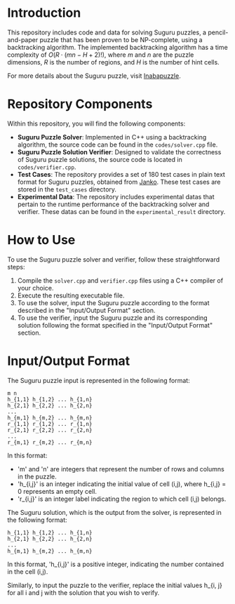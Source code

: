 # Introduction

This repository includes code and data for solving Suguru puzzles, a pencil-and-paper puzzle that has been proven to be NP-complete, using a backtracking algorithm. The implemented backtracking algorithm has a time complexity of $O(R \cdot (mn - H + 2)!)$, where $m$ and $n$ are the puzzle dimensions, $R$ is the number of regions, and $H$ is the number of hint cells.

For more details about the Suguru puzzle, visit [Inabapuzzle](http://www.inabapuzzle.com/honkaku/nblock.html).

# Repository Components

Within this repository, you will find the following components:

* **Suguru Puzzle Solver**: Implemented in C++ using a backtracking algorithm, the source code can be found in the `codes/solver.cpp` file.
* **Suguru Puzzle Solution Verifier**: Designed to validate the correctness of Suguru puzzle solutions, the source code is located in `codes/verifier.cpp`.
* **Test Cases**: The repository provides a set of 180 test cases in plain text format for Suguru puzzles, obtained from [Janko](https://www.janko.at/Raetsel/Juosan/index.htm). These test cases are stored in the `test_cases` directory.
* **Experimental Data**: The repository includes experimental datas that pertain to the runtime performance of the backtracking solver and verifier. These datas can be found in the `experimental_result` directory.

# How to Use

To use the Suguru puzzle solver and verifier, follow these straightforward steps:

1. Compile the `solver.cpp` and `verifier.cpp` files using a C++ compiler of your choice.
2. Execute the resulting executable file.
3. To use the solver, input the Suguru puzzle according to the format described in the "Input/Output Format" section.
4. To use the verifier, input the Suguru puzzle and its corresponding solution following the format specified in the "Input/Output Format" section.

# Input/Output Format

The Suguru puzzle input is represented in the following format:

```
m n
h_{1,1} h_{1,2} ... h_{1,n}
h_{2,1} h_{2,2} ... h_{2,n}
...
h_{m,1} h_{m,2} ... h_{m,n}
r_{1,1} r_{1,2} ... r_{1,n}
r_{2,1} r_{2,2} ... r_{2,n}
...
r_{m,1} r_{m,2} ... r_{m,n}
```

In this format:
- 'm' and 'n' are integers that represent the number of rows and columns in the puzzle.
- 'h_{i,j}' is an integer indicating the initial value of cell (i,j), where h_{i,j} = 0 represents an empty cell.
- 'r_{i,j}' is an integer label indicating the region to which cell (i,j) belongs.

The Suguru solution, which is the output from the solver, is represented in the following format:

```
h_{1,1} h_{1,2} ... h_{1,n}
h_{2,1} h_{2,2} ... h_{2,n}
...
h_{m,1} h_{m,2} ... h_{m,n}
```

In this format, 'h_{i,j}' is a positive integer, indicating the number contained in the cell (i,j).

Similarly, to input the puzzle to the verifier, replace the initial values h_{i, j} for all i and j with the solution that you wish to verify.